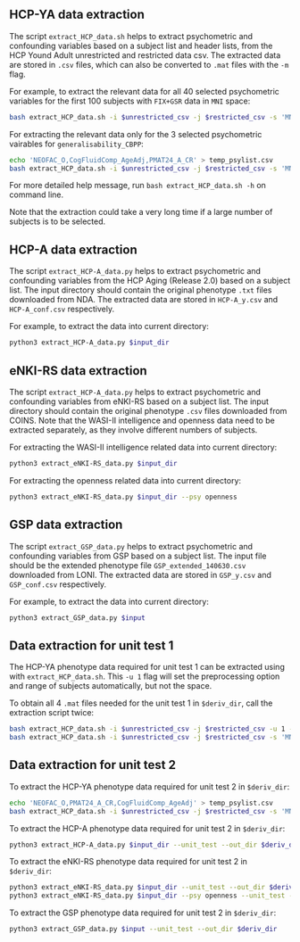 ## HCP-YA data extraction

The script `extract_HCP_data.sh` helps to extract psychometric and confounding variables based on a subject list and header lists, from the HCP Yound Adult unrestricted and restricted data csv. The extracted data are stored in `.csv` files, which can also be converted to `.mat` files with the `-m` flag. 

For example, to extract the relevant data for all 40 selected psychometric variables for the first 100 subjects with `FIX+GSR` data in `MNI` space:

```bash
bash extract_HCP_data.sh -i $unrestricted_csv -j $restricted_csv -s 'MNI' -p 'gsr' -b 100
```

For extracting the relevant data only for the 3 selected psychometric vairables for `generalisability_CBPP`:

```bash
echo 'NEOFAC_O,CogFluidComp_AgeAdj,PMAT24_A_CR' > temp_psylist.csv
bash extract_HCP_data.sh -i $unrestricted_csv -j $restricted_csv -s 'MNI' -p 'fix_wmcsf' -l temp_psylist.csv
```

For more detailed help message, run `bash extract_HCP_data.sh -h` on command line. 

Note that the extraction could take a very long time if a large number of subjects is to be selected.

## HCP-A data extraction

The script `extract_HCP-A_data.py` helps to extract psychometric and confounding variables from the HCP Aging (Release 2.0) based on a subject list. The input directory should contain the original phenotype `.txt` files downloaded from NDA. The extracted data are stored in `HCP-A_y.csv` and `HCP-A_conf.csv` respectively.

For example, to extract the data into current directory:

```bash
python3 extract_HCP-A_data.py $input_dir
```

## eNKI-RS data extraction

The script `extract_HCP-A_data.py` helps to extract psychometric and confounding variables from eNKI-RS based on a subject list. The input directory should contain the original phenotype `.csv` files downloaded from COINS. Note that the WASI-II intelligence and openness data need to be extracted separately, as they involve different numbers of subjects.

For extracting the WASI-II intelligence related data into current directory:

```bash
python3 extract_eNKI-RS_data.py $input_dir
```

For extracting the openness related data into current directory:

```bash
python3 extract_eNKI-RS_data.py $input_dir --psy openness
```

## GSP data extraction

The script `extract_GSP_data.py` helps to extract psychometric and confounding variables from GSP based on a subject list. The input file should be the extended phenotype file `GSP_extended_140630.csv` downloaded from LONI. The extracted data are stored in `GSP_y.csv` and `GSP_conf.csv` respectively.

For example, to extract the data into current directory:

```bash
python3 extract_GSP_data.py $input
```

## Data extraction for unit test 1

The HCP-YA phenotype data required for unit test 1 can be extracted using with `extract_HCP_data.sh`. This `-u 1` flag will set the preprocessing option and range of subjects automatically, but not the space.

To obtain all 4 `.mat` files needed for the unit test 1 in `$deriv_dir`, call the extraction script twice:

```bash
bash extract_HCP_data.sh -i $unrestricted_csv -j $restricted_csv -u 1 -o $deriv_dir -m 1
bash extract_HCP_data.sh -i $unrestricted_csv -j $restricted_csv -s 'MNI' -u 1 -o $deriv_dir -m 1
```

## Data extraction for unit test 2

To extract the HCP-YA phenotype data required for unit test 2 in `$deriv_dir`:

```bash
echo 'NEOFAC_O,PMAT24_A_CR,CogFluidComp_AgeAdj' > temp_psylist.csv
bash extract_HCP_data.sh -i $unrestricted_csv -j $restricted_csv -s 'MNI' -l temp_psylist.csv -u 1 -o $deriv_dir
```

To extract the HCP-A phenotype data required for unit test 2 in `$deriv_dir`:

```bash
python3 extract_HCP-A_data.py $input_dir --unit_test --out_dir $deriv_dir
```

To extract the eNKI-RS phenotype data required for unit test 2 in `$deriv_dir`:

```bash
python3 extract_eNKI-RS_data.py $input_dir --unit_test --out_dir $deriv_dir
python3 extract_eNKI-RS_data.py $input_dir --psy openness --unit_test --out_dir $deriv_dir
```
To extract the GSP phenotype data required for unit test 2 in `$deriv_dir`:

```bash
python3 extract_GSP_data.py $input --unit_test --out_dir $deriv_dir
```